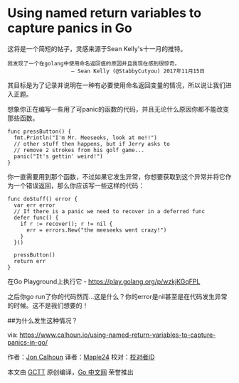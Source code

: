 # Using named return variables to capture panics in Go

这将是一个简短的帖子，灵感来源于Sean Kelly's十一月的推特。

```
我发现了一个在golang中使用命名返回值的原因并且我现在感到很惊奇。
                    — Sean Kelly (@StabbyCutyou) 2017年11月15日
```
其目标是为了记录并说明在一种有必要使用命名返回变量的情况，所以说让我们进入正题。

想象你正在编写一些用了可panic的函数的代码，并且无论什么原因你都不能改变那些函数。

```
func pressButton() {  
  fmt.Println("I'm Mr. Meeseeks, look at me!!")
  // other stuff then happens, but if Jerry asks to 
  // remove 2 strokes from his golf game...
  panic("It's gettin' weird!")
}
```
你一直需要用到那个函数，不过如果它发生异常，你想要获取到这个异常并将它作为一个错误返回，那么你应该写一些这样的代码：

```
func doStuff() error {  
  var err error
  // If there is a panic we need to recover in a deferred func
  defer func() {
    if r := recover(); r != nil {
      err = errors.New("the meeseeks went crazy!")
    }
  }()

  pressButton()
  return err
}
```

在Go Playground上执行它 - https://play.golang.org/p/wzkjKGqFPL


之后你go run了你的代码然而...这是什么？你的error是nil甚至是在代码发生异常的时候。这不是我们想要的！

##为什么发生这种情况？

via: https://www.calhoun.io/using-named-return-variables-to-capture-panics-in-go/

作者：[Jon Calhoun](https://www.usegolang.com/)
译者：[Maple24](https://github.com/Maple24)
校对：[校对者ID](https://github.com/校对者ID)

本文由 [GCTT](https://github.com/studygolang/GCTT) 原创编译，[Go 中文网](https://studygolang.com/) 荣誉推出

